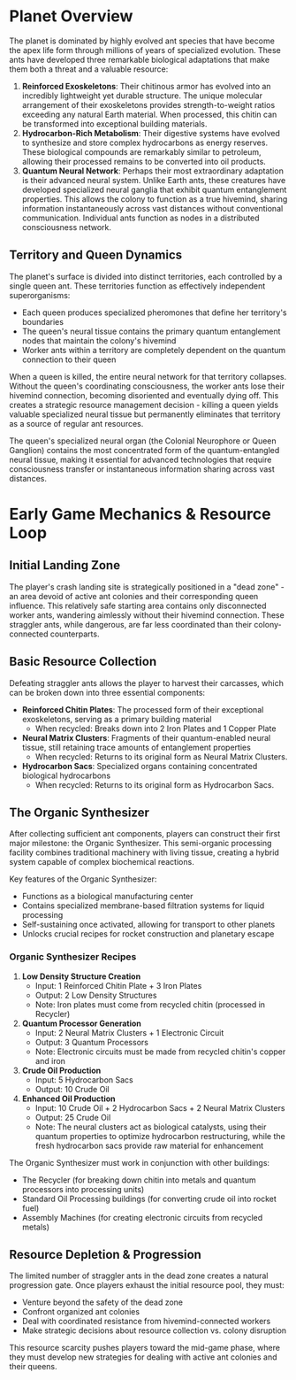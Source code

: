 # Planet Overview

The planet is dominated by highly evolved ant species that have become the apex life form through millions of years of specialized evolution. These ants have developed three remarkable biological adaptations that make them both a threat and a valuable resource:

1. **Reinforced Exoskeletons**: Their chitinous armor has evolved into an incredibly lightweight yet durable structure. The unique molecular arrangement of their exoskeletons provides strength-to-weight ratios exceeding any natural Earth material. When processed, this chitin can be transformed into exceptional building materials.
2. **Hydrocarbon-Rich Metabolism**: Their digestive systems have evolved to synthesize and store complex hydrocarbons as energy reserves. These biological compounds are remarkably similar to petroleum, allowing their processed remains to be converted into oil products.
3. **Quantum Neural Network**: Perhaps their most extraordinary adaptation is their advanced neural system. Unlike Earth ants, these creatures have developed specialized neural ganglia that exhibit quantum entanglement properties. This allows the colony to function as a true hivemind, sharing information instantaneously across vast distances without conventional communication. Individual ants function as nodes in a distributed consciousness network.

## Territory and Queen Dynamics

The planet's surface is divided into distinct territories, each controlled by a single queen ant. These territories function as effectively independent superorganisms:

- Each queen produces specialized pheromones that define her territory's boundaries
- The queen's neural tissue contains the primary quantum entanglement nodes that maintain the colony's hivemind
- Worker ants within a territory are completely dependent on the quantum connection to their queen

When a queen is killed, the entire neural network for that territory collapses. Without the queen's coordinating consciousness, the worker ants lose their hivemind connection, becoming disoriented and eventually dying off. This creates a strategic resource management decision - killing a queen yields valuable specialized neural tissue but permanently eliminates that territory as a source of regular ant resources.

The queen's specialized neural organ (the Colonial Neurophore or Queen Ganglion) contains the most concentrated form of the quantum-entangled neural tissue, making it essential for advanced technologies that require consciousness transfer or instantaneous information sharing across vast distances.

# Early Game Mechanics & Resource Loop

## Initial Landing Zone

The player's crash landing site is strategically positioned in a "dead zone" - an area devoid of active ant colonies and their corresponding queen influence. This relatively safe starting area contains only disconnected worker ants, wandering aimlessly without their hivemind connection. These straggler ants, while dangerous, are far less coordinated than their colony-connected counterparts.
 
## Basic Resource Collection

Defeating straggler ants allows the player to harvest their carcasses, which can be broken down into three essential components:

- **Reinforced Chitin Plates**: The processed form of their exceptional exoskeletons, serving as a primary building material
    - When recycled: Breaks down into 2 Iron Plates and 1 Copper Plate
- **Neural Matrix Clusters**: Fragments of their quantum-enabled neural tissue, still retaining trace amounts of entanglement properties
    - When recycled: Returns to its original form as Neural Matrix Clusters.
- **Hydrocarbon Sacs**: Specialized organs containing concentrated biological hydrocarbons
    - When recycled: Returns to its original form as Hydrocarbon Sacs.

## The Organic Synthesizer

After collecting sufficient ant components, players can construct their first major milestone: the Organic Synthesizer. This semi-organic processing facility combines traditional machinery with living tissue, creating a hybrid system capable of complex biochemical reactions.

Key features of the Organic Synthesizer:

- Functions as a biological manufacturing center
- Contains specialized membrane-based filtration systems for liquid processing
- Self-sustaining once activated, allowing for transport to other planets
- Unlocks crucial recipes for rocket construction and planetary escape

### Organic Synthesizer Recipes

1. **Low Density Structure Creation**
    - Input: 1 Reinforced Chitin Plate + 3 Iron Plates
    - Output: 2 Low Density Structures
    - Note: Iron plates must come from recycled chitin (processed in Recycler)
2. **Quantum Processor Generation**
    - Input: 2 Neural Matrix Clusters + 1 Electronic Circuit
    - Output: 3 Quantum Processors
    - Note: Electronic circuits must be made from recycled chitin's copper and iron
3. **Crude Oil Production**
    - Input: 5 Hydrocarbon Sacs
    - Output: 10 Crude Oil
4. **Enhanced Oil Production**
    - Input: 10 Crude Oil + 2 Hydrocarbon Sacs + 2 Neural Matrix Clusters
    - Output: 25 Crude Oil
    - Note: The neural clusters act as biological catalysts, using their quantum properties to optimize hydrocarbon restructuring, while the fresh hydrocarbon sacs provide raw material for enhancement

The Organic Synthesizer must work in conjunction with other buildings:

- The Recycler (for breaking down chitin into metals and quantum processors into processing units)
- Standard Oil Processing buildings (for converting crude oil into rocket fuel)
- Assembly Machines (for creating electronic circuits from recycled metals)

## Resource Depletion & Progression

The limited number of straggler ants in the dead zone creates a natural progression gate. Once players exhaust the initial resource pool, they must:

- Venture beyond the safety of the dead zone
- Confront organized ant colonies
- Deal with coordinated resistance from hivemind-connected workers
- Make strategic decisions about resource collection vs. colony disruption

This resource scarcity pushes players toward the mid-game phase, where they must develop new strategies for dealing with active ant colonies and their queens.